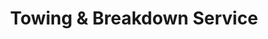 ---
title: "Towing & Breakdown Service"
url: /kinsale/towing-and-breakdown-service/
shop: car repair
---